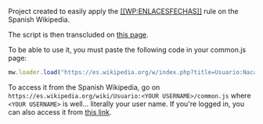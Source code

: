 Project created to easily apply the [[[WP:ENLACESFECHAS]]](https://es.wikipedia.org/wiki/Wikipedia:Manual_de_estilo#Enlaces_internos) rule on the Spanish Wikipedia.

The script is then transcluded on [this page](https://es.wikipedia.org/wiki/Usuario:Nacaru/date-link-remover.js).

To be able to use it, you must paste the following code in your common.js page:

```js
mw.loader.load("https://es.wikipedia.org/w/index.php?title=Usuario:Nacaru/date-link-remover.js&action=raw&ctype=text/javascript");
```

To access it from the Spanish Wikipedia, go on `https://es.wikipedia.org/wiki/Usuario:<YOUR USERNAME>/common.js` where `<YOUR USERNAME>` is well... literally your user name. If you're logged in, you can also access it from [this link](https://es.wikipedia.org/wiki/Especial:MiP%C3%A1gina/common.js).